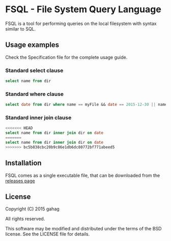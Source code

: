 # FSQL - File System Query Language

FSQL is a tool for performing queries on the local filesystem
with syntax similar to SQL.

## Usage examples
Check the Specification file for the complete usage guide.

### Standard select clause
```sql
select name from dir
```

### Standard where clause
```sql
select date from dir where name == myFile && date == 2015-12-30 || name > t
```

### Standard inner join clause
```sql
<<<<<<< HEAD
select name from dir inner join dir on date
=======
select name from dir inner join dir on date
>>>>>>> bc5b838cbc20b9c86e1db6dc80772bf771abeed5
```

## Installation

FSQL comes as a single executable file, that can be downloaded from the
[releases page](https://github.com/gahag/FSQL/releases)

## License

Copyright (C) 2015 gahag

All rights reserved.

This software may be modified and distributed under the terms
of the BSD license. See the LICENSE file for details.
